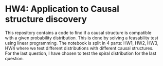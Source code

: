 # HW4: Application to Causal structure discovery
This repository contains a code to find if a causal structure is compatible with a given probability distribution. This is done by solving a feasability test using linear programming. The notebook is split in 4 parts: HW1, HW2, HW3, HW4 where we test different distributions with different causal structures. For the last question, I have chosen to test the spiral distribution for the last question.
